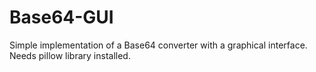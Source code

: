 
# Base64-GUI

Simple implementation of a Base64 converter with a graphical interface. Needs pillow library installed.

